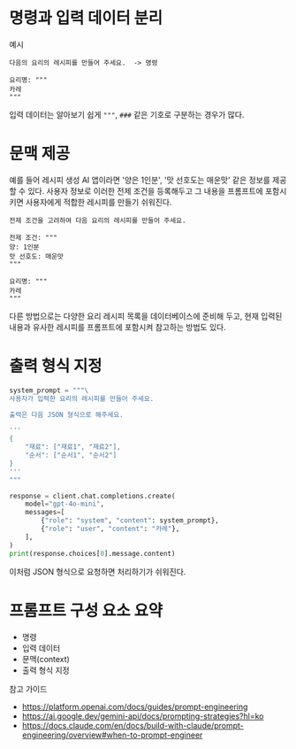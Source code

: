 
# 명령과 입력 데이터 분리

예시
```plain
다음의 요리의 레시피를 만들어 주세요.  -> 명령

요리명: """
카레
"""
```

입력 데이터는 알아보기 쉽게 `"""`, `###` 같은 기호로 구분하는 경우가 많다.

# 문맥 제공

예를 들어 레시피 생성 AI 앱이라면 '양은 1인분', '맛 선호도는 매운맛' 같은 정보를 제공할 수 있다. 사용자 정보로 이러한 전제 조건을 등록해두고 그 내용을 프롬프트에 포함시키면 사용자에게 적합한 레시피를 만들기 쉬워진다.

```plain
전제 조건을 고려하여 다음 요리의 레시피를 만들어 주세요.

전제 조건: """
양: 1인분
맛 선호도: 매운맛
"""

요리명: """
카레
"""
```

다른 방법으로는 다양한 요리 레시피 목록을 데이터베이스에 준비해 두고, 현재 입력된 내용과 유사한 레시피를 프롬프트에 포함시켜 참고하는 방법도 있다.

# 출력 형식 지정

```python
system_prompt = """\
사용자가 입력한 요리의 레시피를 만들어 주세요.

출력은 다음 JSON 형식으로 해주세요.

'''
{
	"재료": ["재료1", "재료2"],
	"순서": ["순서1", "순서2"]
}
'''
"""

response = client.chat.completions.create(
	model="gpt-4o-mini",
	messages=[
		{"role": "system", "content": system_prompt},
		{"role": "user", "content": "카레"},
	],
)
print(response.choices[0].message.content)
```

이처럼 JSON 형식으로 요청하면 처리하기가 쉬워진다.

# 프롬프트 구성 요소 요약

- 명령
- 입력 데이터
- 문맥(context)
- 출력 형식 지정

참고 가이드
- https://platform.openai.com/docs/guides/prompt-engineering
- https://ai.google.dev/gemini-api/docs/prompting-strategies?hl=ko
- https://docs.claude.com/en/docs/build-with-claude/prompt-engineering/overview#when-to-prompt-engineer

